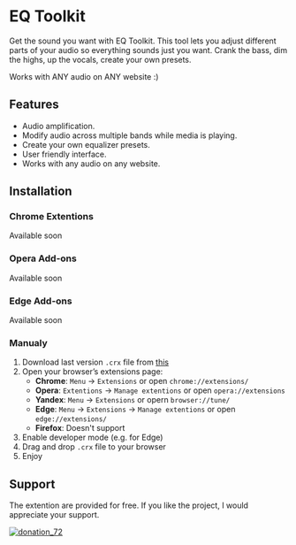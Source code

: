 # EQ Toolkit
Get the sound you want with EQ Toolkit. This tool lets you adjust different parts of your audio so everything sounds just you want. Crank the bass, dim the highs, up the vocals, create your own presets.

Works with ANY audio on ANY website :)

## Features
- Audio amplification.
- Modify audio across multiple bands while media is playing.
- Create your own equalizer presets.
- User friendly interface.
- Works with any audio on any website.

## Installation
### Chrome Extentions
Available soon

### Opera Add-ons
Available soon

### Edge Add-ons
Available soon

### Manualy
1. Download last version `.crx` file from [this](https://github.com/Maitrog/volume-equalizer-extensions/releases)
2. Open your browser’s extensions page:
   - **Chrome**: `Menu` → `Extensions` or open `chrome://extensions/`
   - **Opera**: `Extentions` → `Manage extentions` or open `opera://extensions`
   - **Yandex**: `Menu` → `Extensions` or opern `browser://tune/`
   - **Edge**: `Menu` → `Extensions` → `Manage extentions` or open `edge://extensions/`
   - **Firefox**: Doesn't support
3. Enable developer mode (e.g. for Edge)
4. Drag and drop `.crx` file to your browser
5. Enjoy

## Support
The extention are provided for free. If you like the project, I would appreciate your support.

[![donation_72](https://github.com/user-attachments/assets/5dc9a215-1145-4f3e-a4b4-27ffc3c3000c)](https://www.donationalerts.com/r/maitrog)


